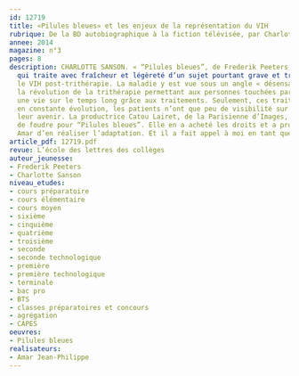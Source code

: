 ```yaml
---
id: 12719
title: «Pilules bleues» et les enjeux de la représentation du VIH
rubrique: De la BD autobiographique à la fiction télévisée, par Charlotte Sanson
annee: 2014
magazine: n°3
pages: 8
description: CHARLOTTE SANSON. « “Pilules bleues”, de Frederik Peeters, est une BD
  qui traite avec fraîcheur et légèreté d’un sujet pourtant grave et très actuel :
  le VIH post-trithérapie. La maladie y est vue sous un angle « désensationnalisé »,
  la révolution de la trithérapie permettant aux personnes touchées par le virus d’envisager
  une vie sur le temps long grâce aux traitements. Seulement, ces traitements sont
  en constante évolution, les patients n’ont que peu de visibilité sur ce que sera
  leur avenir. La productrice Catou Lairet, de la Parisienne d’Images, a eu un coup
  de foudre pour “Pilules bleues”. Elle en a acheté les droits et a proposé à Jean-Philippe
  Amar d’en réaliser l’adaptation. Et il a fait appel à moi en tant que coscénariste... »
article_pdf: 12719.pdf
revue: L’école des lettres des collèges
auteur_jeunesse:
- Frederik Peeters
- Charlotte Sanson
niveau_etudes:
- cours préparatoire
- cours élémentaire
- cours moyen
- sixième
- cinquième
- quatrième
- troisième
- seconde
- seconde technologique
- première
- première technologique
- terminale
- bac pro
- BTS
- classes préparatoires et concours
- agrégation
- CAPES
oeuvres:
- Pilules bleues
realisateurs:
- Amar Jean-Philippe
---
```

